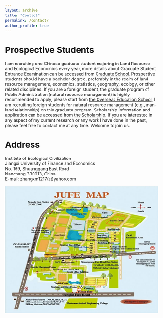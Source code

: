 ```yaml
---
layout: archive
title: "Contact"
permalink: /contact/
author_profile: true
---
```

# Prospective Students

I am recruiting one Chinese graduate student majoring in Land Resource and Ecological Economics every year, more details about Graduate Student Entrance Examination can be accessed from [Graduate School](http://grs.jxufe.edu.cn/news-show-3785.html). Prospective students should have a bachelor degree, preferably in the realm of land resource management, economics, statistics, geography, ecology, or other related disciplines. If you are a foreign student, the graduate program of Public Administration (natural resource management) is highly recommended to apply, please start from [the Overseas Education School](http://oesenglish.jxufe.edu.cn/), I am recruiting foreign students for natural resource management (e.g., man-land relationship) on this graduate program. Scholarship information and application can be accessed from [the Scholarship](http://oes.jxufe.edu.cn/news-list-jiangsxuehjinx.html). If you are interested in any aspect of my current research or any work I have done in the past, please feel free to contact me at any time. Welcome to join us.

# Address

Institute of Ecological Civilization  
Jiangxi University of Finance and Economics  
No. 169, Shuanggang East Road  
Nanchang 330013, China  
E-mail: zhangxm1217(at)yahoo.com

<img src='/images/gallery/JUFE_Map.jpg'> 
